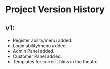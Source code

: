 # Project Version History

## v1:
* Register ability/menu added.
* Login ability/menu added.
* Admin Panel added.
* Customer Panel added.
* Templates for current films in the theatre
